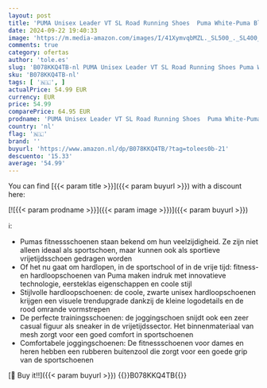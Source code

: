 ```yaml
---
layout: post
title: 'PUMA Unisex Leader VT SL Road Running Shoes  Puma White-Puma Black-Flame Scarlet  42.5 EU'
date: 2024-09-22 19:40:33
image: 'https://m.media-amazon.com/images/I/41XymvqbMZL._SL500_._SL400_.jpg'
comments: true
category: ofertas
author: 'tole.es'
slug: 'B078KKQ4TB-nl PUMA Unisex Leader VT SL Road Running Shoes Puma White-...'
sku: 'B078KKQ4TB-nl'
tags: [ '🇳🇱', ]
actualPrice: 54.99 EUR
currency: EUR
price: 54.99
comparePrice: 64.95 EUR
prodname: 'PUMA Unisex Leader VT SL Road Running Shoes  Puma White-Puma Black-Flame Scarlet  42.5 EU'
country: 'nl'
flag: '🇳🇱'
brand: ''
buyurl: 'https://www.amazon.nl/dp/B078KKQ4TB/?tag=tolees0b-21'
descuento: '15.33'
average: '54.99'
---
```


You can find [{{< param title >}}]({{< param buyurl >}}) with a discount here:

[![{{< param prodname >}}]({{< param image >}})]({{< param buyurl >}})

ℹ️:

- Pumas fitnessschoenen staan ​​bekend om hun veelzijdigheid. Ze zijn niet alleen ideaal als sportschoen, maar kunnen ook als sportieve vrijetijdsschoen gedragen worden
- Of het nu gaat om hardlopen, in de sportschool of in de vrije tijd: fitness- en hardloopschoenen van Puma maken indruk met innovatieve technologie, eersteklas eigenschappen en coole stijl
- Stijlvolle hardloopschoenen: de coole, zwarte unisex hardloopschoenen krijgen een visuele trendupgrade dankzij de kleine logodetails en de rood omrande vormstrepen
- De perfecte trainingsschoenen: de joggingschoen snijdt ook een zeer casual figuur als sneaker in de vrijetijdssector. Het binnenmateriaal van mesh zorgt voor een goed comfort in sportschoenen
- Comfortabele joggingschoenen: De fitnessschoenen voor dames en heren hebben een rubberen buitenzool die zorgt voor een goede grip van de sportschoenen

[🛒 Buy it!!]({{< param buyurl >}})
{{<world>}}B078KKQ4TB{{</world>}}

